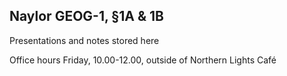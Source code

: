 ## Naylor GEOG-1, §1A & 1B

Presentations and notes stored here

Office hours Friday, 10.00-12.00, outside of Northern Lights Café

